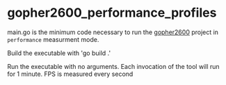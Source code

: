 # gopher2600_performance_profiles

main.go is the minimum code necessary to run the [gopher2600](https://github.com/JetSetIlly/Gopher2600)
project in `performance` measurment mode.

Build the executable with 'go build .'

Run the executable with no arguments. Each invocation of the tool will run for 1
minute. FPS is measured every second

